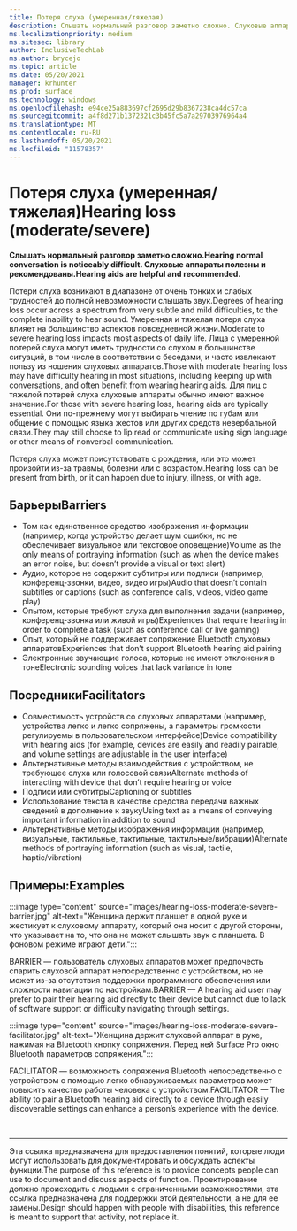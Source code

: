 ```yaml
---
title: Потеря слуха (умеренная/тяжелая)
description: Слышать нормальный разговор заметно сложно. Слуховые аппараты полезны и рекомендованы
ms.localizationpriority: medium
ms.sitesec: library
author: InclusiveTechLab
ms.author: brycejo
ms.topic: article
ms.date: 05/20/2021
manager: krhunter
ms.prod: surface
ms.technology: windows
ms.openlocfilehash: e94ce25a883697cf2695d29b8367238ca4dc57ca
ms.sourcegitcommit: a4f8d271b1372321c3b45fc5a7a29703976964a4
ms.translationtype: MT
ms.contentlocale: ru-RU
ms.lasthandoff: 05/20/2021
ms.locfileid: "11578357"
---
```

# <a name="hearing-loss-moderatesevere"></a><span data-ttu-id="bf005-104">Потеря слуха (умеренная/тяжелая)</span><span class="sxs-lookup"><span data-stu-id="bf005-104">Hearing loss (moderate/severe)</span></span>

**<span data-ttu-id="bf005-105">Слышать нормальный разговор заметно сложно.</span><span class="sxs-lookup"><span data-stu-id="bf005-105">Hearing normal conversation is noticeably difficult.</span></span> <span data-ttu-id="bf005-106">Слуховые аппараты полезны и рекомендованы.</span><span class="sxs-lookup"><span data-stu-id="bf005-106">Hearing aids are helpful and recommended.</span></span>**

<span data-ttu-id="bf005-107">Потери слуха возникают в диапазоне от очень тонких и слабых трудностей до полной невозможности слышать звук.</span><span class="sxs-lookup"><span data-stu-id="bf005-107">Degrees of hearing loss occur across a spectrum from very subtle and mild difficulties, to the complete inability to hear sound.</span></span> <span data-ttu-id="bf005-108">Умеренная и тяжелая потеря слуха влияет на большинство аспектов повседневной жизни.</span><span class="sxs-lookup"><span data-stu-id="bf005-108">Moderate to severe hearing loss impacts most aspects of daily life.</span></span> <span data-ttu-id="bf005-109">Лица с умеренной потерей слуха могут иметь трудности со слухом в большинстве ситуаций, в том числе в соответствии с беседами, и часто извлекают пользу из ношения слуховых аппаратов.</span><span class="sxs-lookup"><span data-stu-id="bf005-109">Those with moderate hearing loss may have difficulty hearing in most situations, including keeping up with conversations, and often benefit from wearing hearing aids.</span></span> <span data-ttu-id="bf005-110">Для лиц с тяжелой потерей слуха слуховые аппараты обычно имеют важное значение.</span><span class="sxs-lookup"><span data-stu-id="bf005-110">For those with severe hearing loss, hearing aids are typically essential.</span></span> <span data-ttu-id="bf005-111">Они по-прежнему могут выбирать чтение по губам или общение с помощью языка жестов или других средств невербальной связи.</span><span class="sxs-lookup"><span data-stu-id="bf005-111">They may still choose to lip read or communicate using sign language or other means of nonverbal communication.</span></span>

<span data-ttu-id="bf005-112">Потеря слуха может присутствовать с рождения, или это может произойти из-за травмы, болезни или с возрастом.</span><span class="sxs-lookup"><span data-stu-id="bf005-112">Hearing loss can be present from birth, or it can happen due to injury, illness, or with age.</span></span>

## <a name="barriers"></a><span data-ttu-id="bf005-113">Барьеры</span><span class="sxs-lookup"><span data-stu-id="bf005-113">Barriers</span></span>
* <span data-ttu-id="bf005-114">Том как единственное средство изображения информации (например, когда устройство делает шум ошибки, но не обеспечивает визуальное или текстовое оповещение)</span><span class="sxs-lookup"><span data-stu-id="bf005-114">Volume as the only means of portraying information (such as when the device makes an error noise, but doesn’t provide a visual or text alert)</span></span>
* <span data-ttu-id="bf005-115">Аудио, которое не содержит субтитры или подписи (например, конференц-звонки, видео, видео игры)</span><span class="sxs-lookup"><span data-stu-id="bf005-115">Audio that doesn’t contain subtitles or captions (such as conference calls, videos, video game play)</span></span>
* <span data-ttu-id="bf005-116">Опытом, которые требуют слуха для выполнения задачи (например, конференц-звонка или живой игры)</span><span class="sxs-lookup"><span data-stu-id="bf005-116">Experiences that require hearing in order to complete a task (such as conference call or live gaming)</span></span>
* <span data-ttu-id="bf005-117">Опыт, который не поддерживает сопряжение Bluetooth слуховых аппаратов</span><span class="sxs-lookup"><span data-stu-id="bf005-117">Experiences that don’t support Bluetooth hearing aid pairing</span></span>
* <span data-ttu-id="bf005-118">Электронные звучающие голоса, которые не имеют отклонения в тоне</span><span class="sxs-lookup"><span data-stu-id="bf005-118">Electronic sounding voices that lack variance in tone</span></span>

## <a name="facilitators"></a><span data-ttu-id="bf005-119">Посредники</span><span class="sxs-lookup"><span data-stu-id="bf005-119">Facilitators</span></span>
* <span data-ttu-id="bf005-120">Совместимость устройств со слуховых аппаратами (например, устройства легко и легко сопряжены, а параметры громкости регулируемы в пользовательском интерфейсе)</span><span class="sxs-lookup"><span data-stu-id="bf005-120">Device compatibility with hearing aids (for example, devices are easily and readily pairable, and volume settings are adjustable in the user interface)</span></span>
* <span data-ttu-id="bf005-121">Альтернативные методы взаимодействия с устройством, не требующее слуха или голосовой связи</span><span class="sxs-lookup"><span data-stu-id="bf005-121">Alternate methods of interacting with device that don’t require hearing or voice</span></span>
* <span data-ttu-id="bf005-122">Подписи или субтитры</span><span class="sxs-lookup"><span data-stu-id="bf005-122">Captioning or subtitles</span></span>
* <span data-ttu-id="bf005-123">Использование текста в качестве средства передачи важных сведений в дополнение к звуку</span><span class="sxs-lookup"><span data-stu-id="bf005-123">Using text as a means of conveying important information in addition to sound</span></span>
* <span data-ttu-id="bf005-124">Альтернативные методы изображения информации (например, визуальные, тактильные, тактильные, тактильные/вибрации)</span><span class="sxs-lookup"><span data-stu-id="bf005-124">Alternate methods of portraying information (such as visual, tactile, haptic/vibration)</span></span>

## <a name="examples"></a><span data-ttu-id="bf005-125">Примеры:</span><span class="sxs-lookup"><span data-stu-id="bf005-125">Examples</span></span>

:::image type="content" source="images/hearing-loss-moderate-severe-barrier.jpg" alt-text="Женщина держит планшет в одной руке и жестикует к слуховому аппарату, который она носит с другой стороны, что указывает на то, что она не может слышать звук с планшета. В фоновом режиме играют дети.":::

<span data-ttu-id="bf005-128">BARRIER — пользователь слуховых аппаратов может предпочесть спарить слуховой аппарат непосредственно с устройством, но не может из-за отсутствия поддержки программного обеспечения или сложности навигации по настройкам.</span><span class="sxs-lookup"><span data-stu-id="bf005-128">BARRIER — A hearing aid user may prefer to pair their hearing aid directly to their device but cannot due to lack of software support or difficulty navigating through settings.</span></span> 

:::image type="content" source="images/hearing-loss-moderate-severe-facilitator.jpg" alt-text="Женщина держит слуховой аппарат в руке, нажимая на Bluetooth кнопку сопряжения. Перед ней Surface Pro окно Bluetooth параметров сопряжения.":::

<span data-ttu-id="bf005-131">FACILITATOR — возможность сопряжения Bluetooth непосредственно с устройством с помощью легко обнаруживаемых параметров может повысить качество работы человека с устройством.</span><span class="sxs-lookup"><span data-stu-id="bf005-131">FACILITATOR — The ability to pair a Bluetooth hearing aid directly to a device through easily discoverable settings can enhance a person’s experience with the device.</span></span> 


&nbsp;

[comment]: # (Заявление footer)
___
<span data-ttu-id="bf005-133">Эта ссылка предназначена для предоставления понятий, которые люди могут использовать для документировать и обсуждать аспекты функции.</span><span class="sxs-lookup"><span data-stu-id="bf005-133">The purpose of this reference is to provide concepts people can use to document and discuss aspects of function.</span></span> <span data-ttu-id="bf005-134">Проектирование должно происходить с людьми с ограниченными возможностями, эта ссылка предназначена для поддержки этой деятельности, а не для ее замены.</span><span class="sxs-lookup"><span data-stu-id="bf005-134">Design should happen with people with disabilities, this reference is meant to support that activity, not replace it.</span></span> 